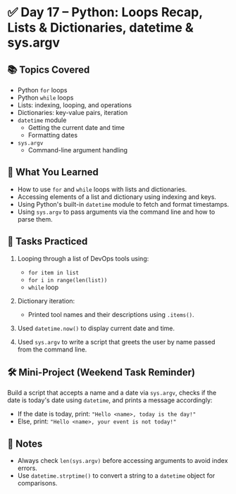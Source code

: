 # ✅ Day 17 – Python: Loops Recap, Lists & Dictionaries, datetime & sys.argv

## 📚 Topics Covered

- Python `for` loops
- Python `while` loops
- Lists: indexing, looping, and operations
- Dictionaries: key-value pairs, iteration
- `datetime` module
  - Getting the current date and time
  - Formatting dates
- `sys.argv`
  - Command-line argument handling

## 🧠 What You Learned

- How to use `for` and `while` loops with lists and dictionaries.
- Accessing elements of a list and dictionary using indexing and keys.
- Using Python's built-in `datetime` module to fetch and format timestamps.
- Using `sys.argv` to pass arguments via the command line and how to parse them.

## 🧪 Tasks Practiced

1. Looping through a list of DevOps tools using:
   - `for item in list`
   - `for i in range(len(list))`
   - `while` loop

2. Dictionary iteration:
   - Printed tool names and their descriptions using `.items()`.

3. Used `datetime.now()` to display current date and time.

4. Used `sys.argv` to write a script that greets the user by name passed from the command line.

## 🛠️ Mini-Project (Weekend Task Reminder)

Build a script that accepts a name and a date via `sys.argv`, checks if the date is today's date using `datetime`, and prints a message accordingly:
- If the date is today, print: `"Hello <name>, today is the day!"`
- Else, print: `"Hello <name>, your event is not today!"`

## 📌 Notes

- Always check `len(sys.argv)` before accessing arguments to avoid index errors.
- Use `datetime.strptime()` to convert a string to a `datetime` object for comparisons.
